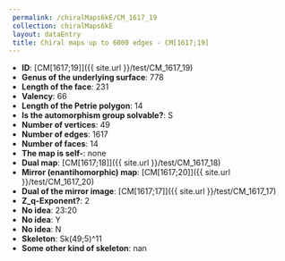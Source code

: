 ```yaml
--- 
 permalink: /chiralMaps6kE/CM_1617_19 
 collection: chiralMaps6kE
 layout: dataEntry
 title: Chiral maps up to 6000 edges - CM[1617;19]
---
```


- **ID**: [CM[1617;19]]({{ site.url }}/test/CM_1617_19)
- **Genus of the underlying surface**: 778
- **Length of the face**: 231
- **Valency**: 66
- **Length of the Petrie polygon**: 14
- **Is the automorphism group solvable?**: S
- **Number of vertices**: 49
- **Number of edges**: 1617
- **Number of faces**: 14
- **The map is self-**: none
- **Dual map**: [CM[1617;18]]({{ site.url }}/test/CM_1617_18)
- **Mirror (enantihomorphic) map**: [CM[1617;20]]({{ site.url }}/test/CM_1617_20)
- **Dual of the mirror image**: [CM[1617;17]]({{ site.url }}/test/CM_1617_17)
- **Z_q-Exponent?**: 2
- **No idea**:  23:20
- **No idea**: Y
- **No idea**: N
- **Skeleton**: Sk(49;5)^11
- **Some other kind of skeleton**: nan
